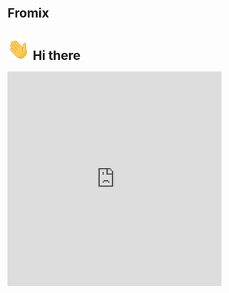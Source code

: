 # Fromix
# <img src="wave.gif" width="50"/> Hi there 

<div id="header" align="center">
  
</div>
<iframe allow="fullscreen" frameBorder="0" height="480" src="https://giphy.com/embed/7V428R51Dpz9Tfz1c2/video" width="480"></iframe>
